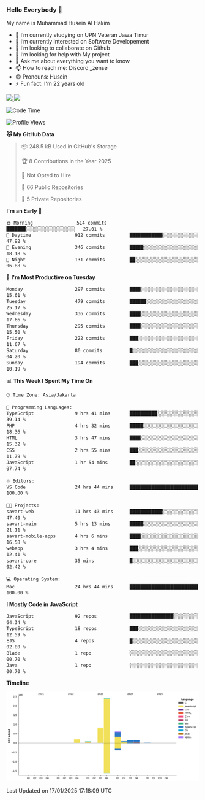 ### Hello Everybody 👋

My name is Muhammad Husein Al Hakim

- 🔭 I’m currently studying on UPN Veteran Jawa Timur
- 🌱 I’m currently interested on Software Developement
- 👯 I’m looking to collaborate on Github
- 🤔 I’m looking for help with My project
- 💬 Ask me about everything you want to know
- 📫 How to reach me: Discord _zense
- 😄 Pronouns: Husein
- ⚡ Fun fact: I'm 22 years old

<p align="left">
<a href="https://github.com/huseinhq">
  <img height="180em" src="https://github-readme-stats-eight-theta.vercel.app/api?username=huseinhq&show_icons=true&theme=algolia&include_all_commits=true&count_private=true"/>
  <img height="180em" src="https://github-readme-stats-eight-theta.vercel.app/api/top-langs/?username=huseinhq&layout=compact&langs_count=8&theme=algolia"/>
</a>
</p>

<!--START_SECTION:waka-->
![Code Time](http://img.shields.io/badge/Code%20Time-1%2C764%20hrs%2058%20mins-blue)

![Profile Views](http://img.shields.io/badge/Profile%20Views-0-blue)

**🐱 My GitHub Data** 

> 📦 248.5 kB Used in GitHub's Storage 
 > 
> 🏆 8 Contributions in the Year 2025
 > 
> 🚫 Not Opted to Hire
 > 
> 📜 66 Public Repositories 
 > 
> 🔑 5 Private Repositories 
 > 
**I'm an Early 🐤** 

```text
🌞 Morning                514 commits         ███████░░░░░░░░░░░░░░░░░░   27.01 % 
🌆 Daytime                912 commits         ████████████░░░░░░░░░░░░░   47.92 % 
🌃 Evening                346 commits         █████░░░░░░░░░░░░░░░░░░░░   18.18 % 
🌙 Night                  131 commits         ██░░░░░░░░░░░░░░░░░░░░░░░   06.88 % 
```
📅 **I'm Most Productive on Tuesday** 

```text
Monday                   297 commits         ████░░░░░░░░░░░░░░░░░░░░░   15.61 % 
Tuesday                  479 commits         ██████░░░░░░░░░░░░░░░░░░░   25.17 % 
Wednesday                336 commits         ████░░░░░░░░░░░░░░░░░░░░░   17.66 % 
Thursday                 295 commits         ████░░░░░░░░░░░░░░░░░░░░░   15.50 % 
Friday                   222 commits         ███░░░░░░░░░░░░░░░░░░░░░░   11.67 % 
Saturday                 80 commits          █░░░░░░░░░░░░░░░░░░░░░░░░   04.20 % 
Sunday                   194 commits         ███░░░░░░░░░░░░░░░░░░░░░░   10.19 % 
```


📊 **This Week I Spent My Time On** 

```text
🕑︎ Time Zone: Asia/Jakarta

💬 Programming Languages: 
TypeScript               9 hrs 41 mins       ██████████░░░░░░░░░░░░░░░   39.14 % 
PHP                      4 hrs 32 mins       █████░░░░░░░░░░░░░░░░░░░░   18.36 % 
HTML                     3 hrs 47 mins       ████░░░░░░░░░░░░░░░░░░░░░   15.32 % 
CSS                      2 hrs 55 mins       ███░░░░░░░░░░░░░░░░░░░░░░   11.79 % 
JavaScript               1 hr 54 mins        ██░░░░░░░░░░░░░░░░░░░░░░░   07.74 % 

🔥 Editors: 
VS Code                  24 hrs 44 mins      █████████████████████████   100.00 % 

🐱‍💻 Projects: 
savart-web               11 hrs 43 mins      ████████████░░░░░░░░░░░░░   47.40 % 
savart-main              5 hrs 13 mins       █████░░░░░░░░░░░░░░░░░░░░   21.11 % 
savart-mobile-apps       4 hrs 6 mins        ████░░░░░░░░░░░░░░░░░░░░░   16.58 % 
webapp                   3 hrs 4 mins        ███░░░░░░░░░░░░░░░░░░░░░░   12.41 % 
savart-core              35 mins             █░░░░░░░░░░░░░░░░░░░░░░░░   02.42 % 

💻 Operating System: 
Mac                      24 hrs 44 mins      █████████████████████████   100.00 % 
```

**I Mostly Code in JavaScript** 

```text
JavaScript               92 repos            ████████████████░░░░░░░░░   64.34 % 
TypeScript               18 repos            ███░░░░░░░░░░░░░░░░░░░░░░   12.59 % 
EJS                      4 repos             █░░░░░░░░░░░░░░░░░░░░░░░░   02.80 % 
Blade                    1 repo              ░░░░░░░░░░░░░░░░░░░░░░░░░   00.70 % 
Java                     1 repo              ░░░░░░░░░░░░░░░░░░░░░░░░░   00.70 % 
```



**Timeline**

![Lines of Code chart](https://raw.githubusercontent.com/HuseinHQ/HuseinHQ/main/assets/bar_graph.png)


 Last Updated on 17/01/2025 17:18:09 UTC
<!--END_SECTION:waka-->
